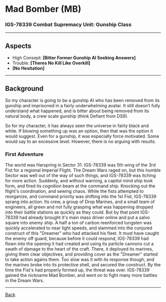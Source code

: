 # Mad Bomber (MB)
### IGS-78339 Combat Supremacy Unit: Gunship Class
___

## Aspects
 - High Consept: **[Bitter Former Gunship AI Seeking Answers]**
 - Trouble: **[Theres No Kill Like Overkill]**
 - **[No Hesitation]**

___
## Background
So my character is going to be a gunship AI who has been removed from its gunship and imprisoned in a fairly underwhelming avatar. It still doesn’t fully understand what happened, and is bitter about being removed from its natural body, a crew scale gunship (think Defiant from DS9).

So for my character, it has always seen the universe in fairly black and white. If blowing something up was an option, then that was the option it would suggest. Even for a gunship, it was especially force motivated. Some would say to an excessive level. However, there is no arguing with results.

### First Adventure
The world was Harspring in Sector 31. IGS-78339 was 5th wing of the 3rd Fist for a regional Imperial Flight. The Dream Wars raged on, but this humble Sector was well out of the way of such things, and IGS-78339 was itching for more action. Suddenly, and without warning, a capitol mind ship took form, and fired its cognition beam at the command ship. Knocking out  the flight's coordination, and sewing chaos. While the fists attempted to reorganize, and command priority was shifting into the 1st Fist, IGS-78339 sprang into action. Its crew, a group of Drop Marines, and a small team of engineers, all green and not fully grasping what was happening dropped into their battle stations as quickly as they could. But by that point IGS-78339 had already brought it's main mass driver online and put a salvo square into enemy ship. A half a ton of carbon reenforced tungsten was quickly accelerated to near light speeds, and slammed into the conjured construct of this "Dreamer" who had attacked his fleet. It must have caught the enemy off guard, because before it could respond, IGS-78339 had flown into the opening it had created and using its particle cannons cut a swath of damage to the heart of the craft. There, it deployed its marines, giving them clear objectives, and providing cover as the "Dreamer" started to take action agains them. Too slow was it with its response though, and the marines broke into its protective shell, and secured the construct. By the time the Fist's had properly formed up, the threat was over. IGS-78339 gained the nickname Mad Bomber, and went on to fight many more battles in the Dream Wars.

___
[Back](Players.md)
